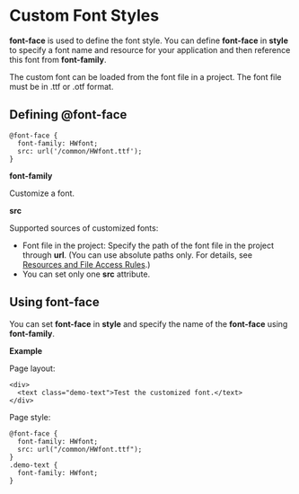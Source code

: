 # Custom Font Styles

**font-face** is used to define the font style. You can define **font-face** in **style** to specify a font name and resource for your application and then reference this font from **font-family**.

The custom font can be loaded from the font file in a project. The font file must be in .ttf or .otf format.

## Defining @font-face

```
@font-face {   
  font-family: HWfont; 
  src: url('/common/HWfont.ttf'); 
}
```

**font-family**

Customize a font.

**src**

Supported sources of customized fonts:

- Font file in the project: Specify the path of the font file in the project through **url**. (You can use absolute paths only. For details, see [Resources and File Access Rules](https://gitee.com/openharmony/docs/blob/master/en/application-dev/ui/js-framework-file.md#section6620355202117).)
- You can set only one **src** attribute.

## Using font-face

You can set **font-face** in **style** and specify the name of the **font-face** using **font-family**.

**Example**

Page layout:

```
<div>    
  <text class="demo-text">Test the customized font.</text>  
</div>
```

Page style:

```
@font-face {
  font-family: HWfont;
  src: url("/common/HWfont.ttf");
}
.demo-text {
  font-family: HWfont;
}
```
